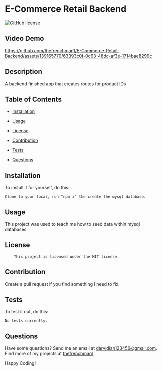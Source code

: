 # E-Commerce Retail Backend
  ![GitHub license](https://img.shields.io/badge/license-MIT-blue.svg)

  ## Video Demo

https://github.com/thefrenchman1/E-Commerce-Retail-Backend/assets/139165770/63393c0f-0c63-48dc-af3e-1714bae8299c

  ## Description
  
  A backend finished app that creates routes for product IDs
  
  ## Table of Contents
  
  * [Installation](#installation)
  
  * [Usage](#usage)
  
  * [License](#license)

  * [Contribution](#contribution)
  
  * [Tests](#tests)
  
  * [Questions](#questions)
  
  
  ## Installation
  To install it for yourself, do this: 
  ```
  Clone to your local, run "npm i" the create the mysql database.
  ```
  
  ## Usage 
  
  This project was used to teach me how to seed data within mysql databases.
  
  ## License
        This project is licensed under the MIT license.
  
  ## Contribution 
  
  Create a pull request if you find something I need to fix.
  
  ## Tests 
  
  To test it out, do this: 
  
  ```
  No tests currently.
  ```
  
  
  ## Questions 
  
  Have some questions? Send me an email at darvidian123456@gmail.com. Find more of my projects at [thefrenchman1](https://github.com/thefrenchman1/).
  
  Happy Coding! 
